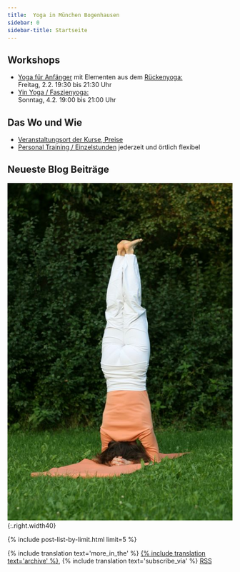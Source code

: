 ```yaml
---
title:  Yoga in München Bogenhausen
sidebar: 0
sidebar-title: Startseite
---
```


## Workshops
- [Yoga für Anfänger][5] mit Elementen aus dem [Rückenyoga:][6] <br/>Freitag, 2.2. 19:30 bis 21:30 Uhr
- [Yin Yoga / Faszienyoga:][7] <br/> Sonntag, 4.2. 19:00 bis 21:00 Uhr



## Das Wo und Wie
- [Veranstaltungsort der Kurse, Preise][8]
- [Personal Training / Einzelstunden][9] jederzeit und örtlich flexibel


## Neueste Blog Beiträge

![Kopfstand](/assets/images/kopfstand.jpg){:.right.width40}

{% include post-list-by-limit.html limit=5 %}

{% include translation text='more_in_the' %} [{% include translation text='archive' %}]({{site.baseurl}}/artikel-archiv), {% include translation text='subscribe_via' %} [RSS]({{site.baseurl}}/feed.xml)



[1]: /kurse#anfaengeryoga
[2]: /kurse#rueckenyoga
[3]: /kurse#yinyoga
[4]: /kurse#sportleryoga
[5]: /workshops#anfaengeryogaworkshop
[6]: /workshops#rueckenyogaworkshop
[7]: /workshops#yinyogaworkshop
[8]: /kurse#personaltraining
[9]: /kurse#veranstaltungsort
